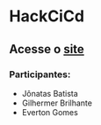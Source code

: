 # HackCiCd

## Acesse o [site](https://jonatasbss.github.io/hackcicd/)

### Participantes: 

- Jônatas Batista
- Gilhermer Brilhante
- Everton Gomes
